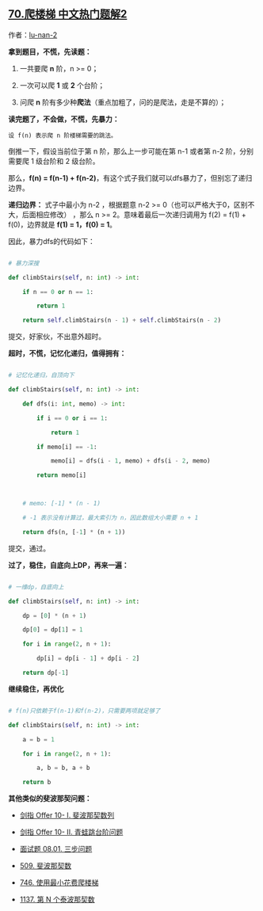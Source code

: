 ## [70.爬楼梯 中文热门题解2](https://leetcode.cn/problems/climbing-stairs/solutions/100000/zhi-xin-hua-shi-pa-lou-ti-zhi-cong-bao-l-lo1t)

作者：[lu-nan-2](https://leetcode.cn/u/lu-nan-2)

**拿到题目，不慌，先读题：**
1. 一共要爬 **n** 阶，n >= 0；
1. 一次可以爬 **1** 或 **2** 个台阶；
2. 问爬 **n** 阶有多少种**爬法**（重点加粗了，问的是爬法，走是不算的）；

**读完题了，不会做，不慌，先暴力：**
`设 f(n) 表示爬 n 阶楼梯需要的跳法。`
倒推一下，假设当前位于第 n 阶，那么上一步可能在第 n-1 或者第 n-2 阶，分别需要爬 1 级台阶和 2 级台阶。
那么，**f(n) = f(n-1) + f(n-2)**，有这个式子我们就可以dfs暴力了，但别忘了递归边界。
**递归边界：** 式子中最小为 n-2 ，根据题意 n-2 >= 0（也可以严格大于0，区别不大，后面相应修改） ，那么 n >= 2。意味着最后一次递归调用为 f(2) = f(1) + f(0)，边界就是 **f(1) = 1，f(0) = 1**。
因此，暴力dfs的代码如下：
```python
# 暴力深搜
def climbStairs(self, n: int) -> int:
    if n == 0 or n == 1:
        return 1
    return self.climbStairs(n - 1) + self.climbStairs(n - 2)
```
提交，好家伙，不出意外超时。

**超时，不慌，记忆化递归，值得拥有：**
```python
# 记忆化递归，自顶向下
def climbStairs(self, n: int) -> int:
    def dfs(i: int, memo) -> int:
        if i == 0 or i == 1:
            return 1
        if memo[i] == -1:
            memo[i] = dfs(i - 1, memo) + dfs(i - 2, memo)
        return memo[i]

    # memo: [-1] * (n - 1)
    # -1 表示没有计算过，最大索引为 n，因此数组大小需要 n + 1
    return dfs(n, [-1] * (n + 1))
```
提交，通过。

**过了，稳住，自底向上DP，再来一遍：**
```python
# 一维dp，自底向上
def climbStairs(self, n: int) -> int:
    dp = [0] * (n + 1)
    dp[0] = dp[1] = 1
    for i in range(2, n + 1):
        dp[i] = dp[i - 1] + dp[i - 2]
    return dp[-1]
```

**继续稳住，再优化**
```python
# f(n)只依赖于f(n-1)和f(n-2)，只需要两项就足够了
def climbStairs(self, n: int) -> int:
    a = b = 1
    for i in range(2, n + 1):
        a, b = b, a + b
    return b
```

**其他类似的斐波那契问题：**
- [剑指 Offer 10- I. 斐波那契数列](https://leetcode-cn.com/problems/fei-bo-na-qi-shu-lie-lcof/)
- [剑指 Offer 10- II. 青蛙跳台阶问题](https://leetcode-cn.com/problems/qing-wa-tiao-tai-jie-wen-ti-lcof/)
- [面试题 08.01. 三步问题](https://leetcode-cn.com/problems/three-steps-problem-lcci/)
- [509. 斐波那契数](https://leetcode-cn.com/problems/fibonacci-number/)
- [746. 使用最小花费爬楼梯](https://leetcode-cn.com/problems/min-cost-climbing-stairs/)
- [1137. 第 N 个泰波那契数](https://leetcode-cn.com/problems/n-th-tribonacci-number/)